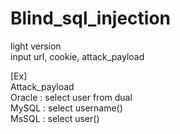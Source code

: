 # Blind_sql_injection
light version <br>
input url, cookie, attack_payload <br>

[Ex]<br>
Attack_payload <br>
Oracle : select user from dual <br>
MySQL : select username()<br>
MsSQL : select user()
